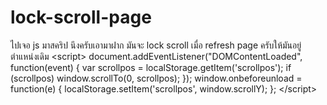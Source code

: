 # lock-scroll-page
ไปเจอ js มาสคริป นึงครับเอามาฝาก  มันจะ lock scroll เมื่อ refresh page ครับให้มันอยู่ตำแหน่งเดิม  &lt;script>         document.addEventListener("DOMContentLoaded", function(event) {              var scrollpos = localStorage.getItem('scrollpos');             if (scrollpos) window.scrollTo(0, scrollpos);         });          window.onbeforeunload = function(e) {             localStorage.setItem('scrollpos', window.scrollY);         };     &lt;/script>
